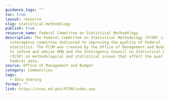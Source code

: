 ```yaml
---
guidance_tags: ""
toc: true
layout: resource
slug: statistical-methodology
publish: true
resource_name: Federal Committee on Statistical Methodology
description: The Federal Committee on Statistical Methodology (FCSM) is an
  interagency committee dedicated to improving the quality of Federal
  statistics. The FCSM was created by the Office of Management and Budget (OMB)
  to inform and advise OMB and the Interagency Council on Statistical Policy
  (ICSP) on methodological and statistical issues that affect the quality of
  Federal data.
source: Office of Management and Budget
category: Communities
tags:
  - data sharing
format: ""
link: https://nces.ed.gov/FCSM/index.asp
---
```

